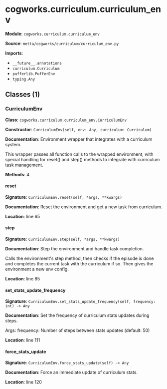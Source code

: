 # cogworks.curriculum.curriculum_env

**Module**: `cogworks.curriculum.curriculum_env`

**Source**: `metta/cogworks/curriculum/curriculum_env.py`

**Imports**:
- `__future__.annotations`
- `curriculum.Curriculum`
- `pufferlib.PufferEnv`
- `typing.Any`

## Classes (1)

### CurriculumEnv

**Class**: `cogworks.curriculum.curriculum_env.CurriculumEnv`

**Constructor**: `CurriculumEnv(self, env: Any, curriculum: Curriculum)`

**Documentation**: Environment wrapper that integrates with a curriculum system.

This wrapper passes all function calls to the wrapped environment, with special
handling for reset() and step() methods to integrate with curriculum task management.

**Methods**: 4

#### reset

**Signature**: `CurriculumEnv.reset(self, *args, **kwargs)`

**Documentation**: Reset the environment and get a new task from curriculum.

**Location**: line 65

#### step

**Signature**: `CurriculumEnv.step(self, *args, **kwargs)`

**Documentation**: Step the environment and handle task completion.

Calls the environment's step method, then checks if the episode is done
and completes the current task with the curriculum if so. Then gives the
environment a new env config.

**Location**: line 85

#### set_stats_update_frequency

**Signature**: `CurriculumEnv.set_stats_update_frequency(self, frequency: int) -> Any`

**Documentation**: Set the frequency of curriculum stats updates during steps.

Args:
    frequency: Number of steps between stats updates (default: 50)

**Location**: line 111

#### force_stats_update

**Signature**: `CurriculumEnv.force_stats_update(self) -> Any`

**Documentation**: Force an immediate update of curriculum stats.

**Location**: line 120


